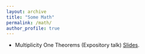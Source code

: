 ```yaml
---
layout: archive
title: "Some Math"
permalink: /math/
author_profile: true
---
```


* Multiplicity One Theorems (Expository talk) [Slides](Multiplicity_one_theorems.pdf).
